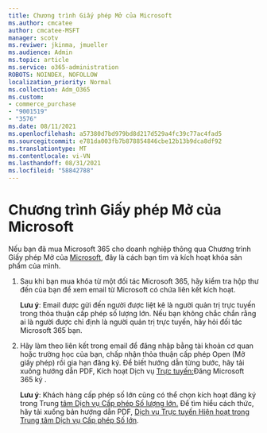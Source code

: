 ```yaml
---
title: Chương trình Giấy phép Mở của Microsoft
ms.author: cmcatee
author: cmcatee-MSFT
manager: scotv
ms.reviwer: jkinma, jmueller
ms.audience: Admin
ms.topic: article
ms.service: o365-administration
ROBOTS: NOINDEX, NOFOLLOW
localization_priority: Normal
ms.collection: Adm_O365
ms.custom:
- commerce_purchase
- "9001519"
- "3576"
ms.date: 08/11/2021
ms.openlocfilehash: a57380d7bd979bd8d217d529a4fc39c77ac4fad5
ms.sourcegitcommit: e781da003fb7b878854846cbe12b13b9dca8df92
ms.translationtype: MT
ms.contentlocale: vi-VN
ms.lasthandoff: 08/31/2021
ms.locfileid: "58842788"
---
```

# <a name="microsoft-open-license-program"></a>Chương trình Giấy phép Mở của Microsoft

Nếu bạn đã mua Microsoft 365 cho doanh nghiệp thông qua Chương trình Giấy phép Mở của [Microsoft](https://go.microsoft.com/fwlink/p/?LinkID=613298), đây là cách bạn tìm và kích hoạt khóa sản phẩm của mình.

1. Sau khi bạn mua khóa từ một đối tác Microsoft 365, hãy kiểm tra hộp thư đến của bạn để xem email từ Microsoft có chứa liên kết kích hoạt.

    **Lưu ý**: Email được gửi đến người được liệt kê là người quản trị trực tuyến trong thỏa thuận cấp phép số lượng lớn. Nếu bạn không chắc chắn rằng ai là người được chỉ định là người quản trị trực tuyến, hãy hỏi đối tác Microsoft 365 bạn.
1. Hãy làm theo liên kết trong email để đăng nhập bằng tài khoản cơ quan hoặc trường học của bạn, chấp nhận thỏa thuận cấp phép Open (Mở giấy phép) rồi gia hạn đăng ký. Để biết hướng dẫn từng bước, hãy tải xuống hướng dẫn PDF, Kích hoạt Dịch vụ [Trực tuyến:](https://go.microsoft.com/fwlink/p/?LinkId=618100)Đăng Microsoft 365 ký .

    **Lưu ý**: Khách hàng cấp phép số lớn cũng có thể chọn kích hoạt đăng ký trong Trung [tâm Dịch vụ Cấp phép Số lượng lớn.](https://go.microsoft.com/fwlink/p/?LinkID=282016) Để tìm hiểu cách thức, hãy tải xuống bản hướng dẫn PDF, [Dịch vụ Trực tuyến Hiện hoạt trong Trung tâm Dịch vụ Cấp phép Số lớn](https://go.microsoft.com/fwlink/p/?LinkId=618096).